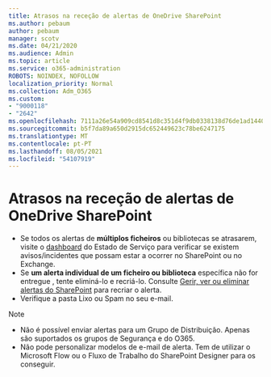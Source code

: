 ```yaml
---
title: Atrasos na receção de alertas de OneDrive SharePoint
ms.author: pebaum
author: pebaum
manager: scotv
ms.date: 04/21/2020
ms.audience: Admin
ms.topic: article
ms.service: o365-administration
ROBOTS: NOINDEX, NOFOLLOW
localization_priority: Normal
ms.collection: Adm_O365
ms.custom:
- "9000118"
- "2642"
ms.openlocfilehash: 7111a26e54a909cd8541d8c351d4f9db0338138d76de1ad14402b1c86932b79c
ms.sourcegitcommit: b5f7da89a650d2915dc652449623c78be6247175
ms.translationtype: MT
ms.contentlocale: pt-PT
ms.lasthandoff: 08/05/2021
ms.locfileid: "54107919"
---
```

# <a name="delays-in-receiving-sharepoint-and-onedrive-alerts"></a>Atrasos na receção de alertas de OneDrive SharePoint

- Se todos os alertas de **múltiplos ficheiros** ou bibliotecas se atrasarem, visite o [dashboard](https://portal.office.com/adminportal/home?ref=/servicehealth) do Estado de Serviço para verificar se existem avisos/incidentes que possam estar a ocorrer no SharePoint ou no Exchange.
- Se **um alerta individual de um ficheiro ou biblioteca** específica não for entregue , tente eliminá-lo e recriá-lo. Consulte [Gerir, ver ou eliminar alertas do SharePoint](https://support.microsoft.com/office/99dfb19c-9a90-4a8c-aba1-aa8c8afb0de2) para recriar o alerta.
- Verifique a pasta Lixo ou Spam no seu e-mail.

> [!NOTE]
> - Não é possível enviar alertas para um Grupo de Distribuição. Apenas são suportados os grupos de Segurança e do O365.
> - Não pode personalizar modelos de e-mail de alerta. Tem de utilizar o Microsoft Flow ou o Fluxo de Trabalho do SharePoint Designer para os conseguir.
